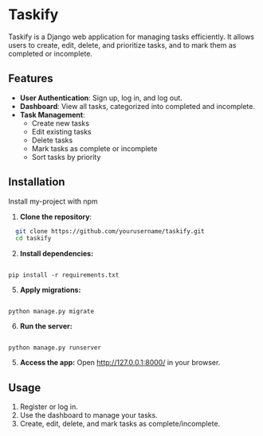
# Taskify

Taskify is a Django web application for managing tasks efficiently. It allows users to create, edit, delete, and prioritize tasks, and to mark them as completed or incomplete.

## Features

- **User Authentication**: Sign up, log in, and log out.
- **Dashboard**: View all tasks, categorized into completed and incomplete.
- **Task Management**:
  - Create new tasks
  - Edit existing tasks
  - Delete tasks
  - Mark tasks as complete or incomplete
  - Sort tasks by priority


## Installation

Install my-project with npm
1. **Clone the repository**:
```bash
  git clone https://github.com/yourusername/taskify.git
  cd taskify
```

2. **Install dependencies:**
```

pip install -r requirements.txt

```
   
5. **Apply migrations:**
```

python manage.py migrate

```

6. **Run the server:**
```

python manage.py runserver

```
5. **Access the app:** Open http://127.0.0.1:8000/ in your browser.



## Usage

1. Register or log in.
2. Use the dashboard to manage your tasks.
3. Create, edit, delete, and mark tasks as complete/incomplete.
